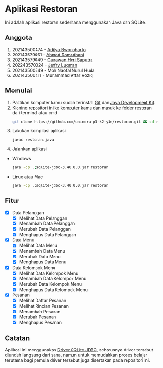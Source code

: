 # **Aplikasi Restoran**
Ini adalah aplikasi restoran sederhana menggunakan Java dan SQLite.

## Anggota
1. 202143500474 - [Aditya Bwonoharto](https://github.com/ditsfy)
2. 202143579061 - [Ahmad Ramadhani](https://github.com/ramadhani-22)
3. 202143579049 - [Gunawan Heri Saputra](https://github.com/Gunawan-Heri)
4. 202243570024 - [Jeffry Luqman](https://github.com/jeffry-luqman)
5. 202143500549 - Moh Naofal Nurul Huda
6. 202143500411 - Muhammad Aftar Roziq

## Memulai
1. Pastikan komputer kamu sudah terinstall [Git](https://git-scm.com/) dan [Java Development Kit](http://jdk.java.net/).
2. Kloning repositori ini ke komputer kamu dan masuk ke folder restoran dari terminal atau cmd
	```bash
	git clone https://github.com/unindra-p3-k2-y3e/restoran.git && cd restoran
	```
3. Lakukan kompilasi aplikasi
	```bash
	javac restoran.java
	```
4. Jalankan aplikasi
  * Windows
	```bash
	java -cp .;sqlite-jdbc-3.40.0.0.jar restoran
	```
  * Linux atau Mac
	```bash
	java -cp .:sqlite-jdbc-3.40.0.0.jar restoran
	```

## Fitur
- [x] Data Pelanggan
  - [x] Melihat Data Pelanggan
  - [x] Menambah Data Pelanggan
  - [x] Merubah Data Pelanggan
  - [x] Menghapus Data Pelanggan
- [x] Data Menu
  - [x] Melihat Data Menu
  - [x] Menambah Data Menu
  - [x] Merubah Data Menu
  - [x] Menghapus Data Menu
- [x] Data Kelompok Menu
  - [x] Melihat Data Kelompok Menu
  - [x] Menambah Data Kelompok Menu
  - [x] Merubah Data Kelompok Menu
  - [x] Menghapus Data Kelompok Menu
- [x] Pesanan
  - [x] Melihat Daftar Pesanan
  - [x] Melihat Rincian Pesanan
  - [x] Menambah Pesanan
  - [x] Merubah Pesanan
  - [x] Menghapus Pesanan

## Catatan
Aplikasi ini menggunakan [Driver SQLite JDBC](https://github.com/xerial/sqlite-jdbc), seharusnya driver tersebut diunduh langsung dari sana, namun untuk memudahkan proses belajar terutama bagi pemula driver tersebut juga disertakan pada repositori ini.
